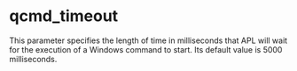 # qcmd_timeout

This parameter specifies the length of time in milliseconds that APL will wait for the execution of a Windows command to start. Its default value is 5000 milliseconds.

